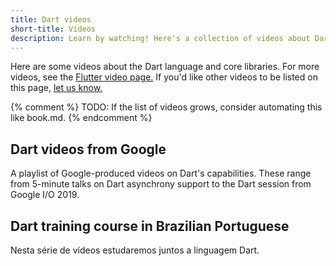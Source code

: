 ```yaml
---
title: Dart videos
short-title: Videos
description: Learn by watching! Here's a collection of videos about Dart.
---
```


Here are some videos about the Dart language and core libraries.
For more videos, see the [Flutter video page.]({{site.flutter-docs}}/resources/videos)
If you'd like other videos to be listed on this page,
[let us know.]({{site.repo.this}}/issues)

{% comment %}
TODO: If the list of videos grows, consider automating this like book.md.
{% endcomment %}

## Dart videos from Google

A playlist of Google-produced videos on Dart's capabilities.
These range from 5-minute talks on Dart asynchrony support
to the Dart session from Google I/O 2019.

<YouTubeEmbed id="TF-TBsgIErY" title="Dart videos from Google" playlistId="PLjxrf2q8roU0Net_g1NT5_vOO3s_FR02J"></YouTubeEmbed>

## Dart training course in Brazilian Portuguese

Nesta série de vídeos estudaremos juntos a linguagem Dart.

<YouTubeEmbed id="Vz11rFFewkM" title="Dart Curso Completo" playlistId="PLK5FPzMuRKlyiWZUUqea2Hmszhy9vUixJ"></YouTubeEmbed>
